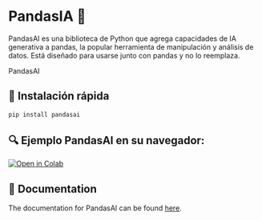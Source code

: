 # PandasIA 🐼


PandasAI es una biblioteca de Python que agrega capacidades de IA generativa a pandas, la popular herramienta de manipulación y análisis de datos. Está diseñado para usarse junto con pandas y no lo reemplaza.

PandasAI

## 🔧 Instalación rápida

```bash
pip install pandasai
```

## 🔍 Ejemplo PandasAI en su navegador:

[![Open in Colab]()](https://colab.research.google.com/drive/1ZnO-njhL7TBOYPZaqvMvGtsjckZKrv2E?usp=sharing)

## 📖 Documentation

The documentation for PandasAI can be found [here](https://pandas-ai.readthedocs.io/en/latest/).
